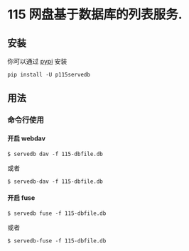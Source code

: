 # 115 网盘基于数据库的列表服务.

## 安装

你可以通过 [pypi](https://pypi.org/project/p115cipher/) 安装

```console
pip install -U p115servedb
```

## 用法

### 命令行使用

#### 开启 webdav

```console
$ servedb dav -f 115-dbfile.db
```

或者

```console
$ servedb-dav -f 115-dbfile.db
```

#### 开启 fuse

```console
$ servedb fuse -f 115-dbfile.db
```

或者

```console
$ servedb-fuse -f 115-dbfile.db
```
